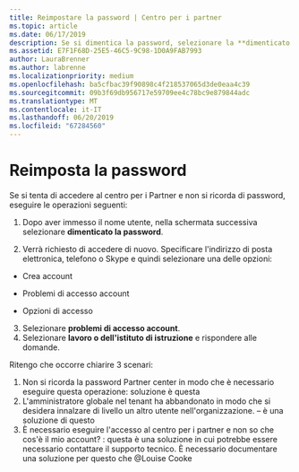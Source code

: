```yaml
---
title: Reimpostare la password | Centro per i partner
ms.topic: article
ms.date: 06/17/2019
description: Se si dimentica la password, selezionare la **dimenticato la password** collegamento.
ms.assetid: E7F1F68D-25E5-46C5-9C98-1D0A9FAB7993
author: LauraBrenner
ms.author: labrenne
ms.localizationpriority: medium
ms.openlocfilehash: ba5cfbac39f90898c4f218537065d3de0eaa4c39
ms.sourcegitcommit: 09b3f69db956717e59709ee4c78bc9e879844adc
ms.translationtype: MT
ms.contentlocale: it-IT
ms.lasthandoff: 06/20/2019
ms.locfileid: "67284560"
---
```

# <a name="reset-your-password"></a>Reimposta la password

Se si tenta di accedere al centro per i Partner e non si ricorda di password, eseguire le operazioni seguenti:

1. Dopo aver immesso il nome utente, nella schermata successiva selezionare **dimenticato la password**.

2. Verrà richiesto di accedere di nuovo. Specificare l'indirizzo di posta elettronica, telefono o Skype e quindi selezionare una delle opzioni:

- Crea account

- Problemi di accesso account

- Opzioni di accesso

3. Selezionare **problemi di accesso account**.
4. Selezionare **lavoro o dell'istituto di istruzione** e rispondere alle domande.

















Ritengo che occorre chiarire 3 scenari:
1.  Non si ricorda la password Partner center in modo che è necessario eseguire questa operazione: soluzione è questa
2.  L'amministratore globale nel tenant ha abbandonato in modo che si desidera innalzare di livello un altro utente nell'organizzazione. – è una soluzione di questo
3.  È necessario eseguire l'accesso al centro per i partner e non so che cos'è il mio account? : questa è una soluzione in cui potrebbe essere necessario contattare il supporto tecnico.  È necessario documentare una soluzione per questo che @Louise Cooke
